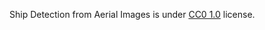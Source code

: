 Ship Detection from Aerial Images is under [CC0 1.0](https://creativecommons.org/publicdomain/zero/1.0/) license.